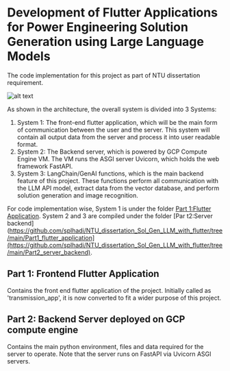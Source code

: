 # Development of Flutter Applications for Power Engineering Solution Generation using Large Language Models
The code implementation for this project as part of NTU dissertation requirement.

![alt text](https://github.com/splhadi/NTU_dissertation_Sol_Gen_LLM_with_flutter/blob/main/assets/architecture.png)

As shown in the architecture, the overall system is divided into 3 Systems:
1. System 1: The front-end flutter application, which will be the main form of communication between the user and the server. This system will contain all output data from the server and process it into user readable format.
2. System 2: The Backend server, which is powered by GCP Compute Engine VM. The VM runs the ASGI server Uvicorn, which holds the web framework FastAPI. 
3. System 3: LangChain/GenAI functions, which is the main backend feature of this project. These functions perform all communication with the LLM API model, extract data from the vector database, and perform solution generation and image recognition.

For code implementation wise, System 1 is under the folder [Part 1:Flutter Application](https://github.com/splhadi/NTU_dissertation_Sol_Gen_LLM_with_flutter/tree/main/Part1_flutter_application). System 2 and 3 are compiled under the folder [Par t2:Server backend](https://github.com/splhadi/NTU_dissertation_Sol_Gen_LLM_with_flutter/tree/main/Part1_flutter_application](https://github.com/splhadi/NTU_dissertation_Sol_Gen_LLM_with_flutter/tree/main/Part2_server_backend).

## Part 1: Frontend Flutter Application
Contains the front end flutter application of the project. Initially called as 'transmission_app', it is now converted to fit a wider purpose of this project.
## Part 2: Backend Server deployed on GCP compute engine
Contains the main python environment, files and data required for the server to operate. Note that the server runs on FastAPI via Uvicorn ASGI servers.
